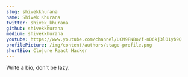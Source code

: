 ```yaml
---
slug: shivekkhurana
name: Shivek Khurana
twitter: shivek_khurana
github: shivekkhurana
medium: shivekkhurana
youtube: https://www.youtube.com/channel/UCM9FNBoVf-nD6kj3l01yb9Q
profilePicture: /img/content/authors/stage-profile.png
shortBio: Clojure React Hacker
---
```

Write a bio, don't be lazy.
